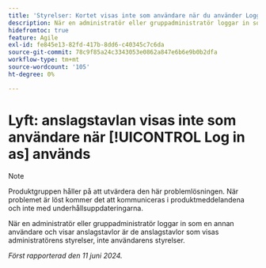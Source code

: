 ```yaml
---
title: 'Styrelser: Kortet visas inte som användare när du använder Logga in som'
description: När en administratör eller gruppadministratör loggar in som en annan användare och visar anslagstavlor är de anslagstavlor som visas administratörens styrelser, inte användarens styrelser.
hidefromtoc: true
feature: Agile
exl-id: fe845e13-82fd-417b-8dd6-c40345c7c6da
source-git-commit: 78c9f85a24c3343053e0862a847e6b6e9b0b2dfa
workflow-type: tm+mt
source-wordcount: '105'
ht-degree: 0%

---
```


# Lyft: anslagstavlan visas inte som användare när [!UICONTROL Log in as] används

>[!NOTE]
>
>Produktgruppen håller på att utvärdera den här problemlösningen. När problemet är löst kommer det att kommuniceras i produktmeddelandena och inte med underhållsuppdateringarna.

När en administratör eller gruppadministratör loggar in som en annan användare och visar anslagstavlor är de anslagstavlor som visas administratörens styrelser, inte användarens styrelser.

_Först rapporterad den 11 juni 2024._
